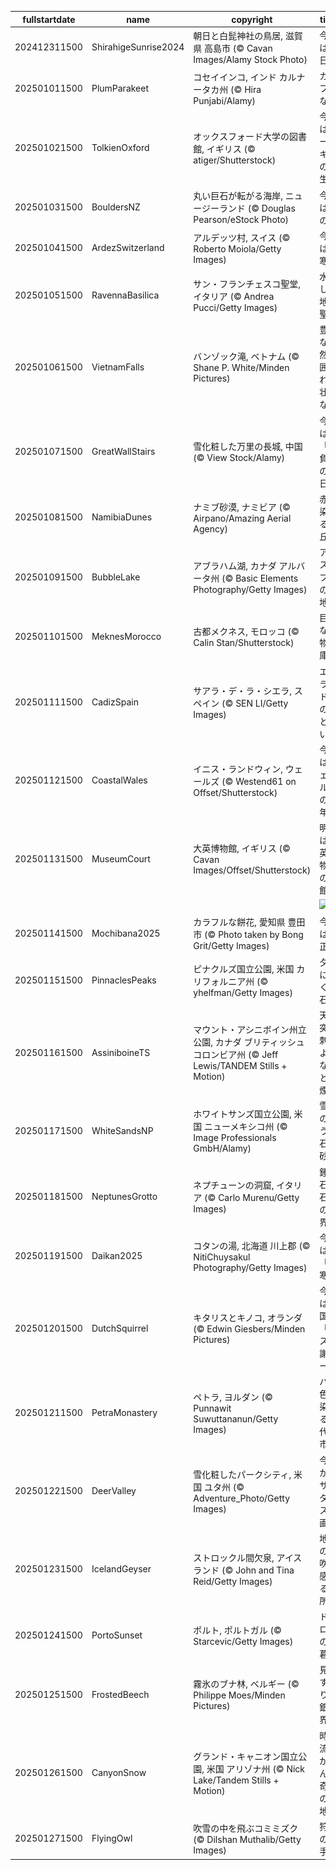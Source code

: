 |fullstartdate|name|copyright|title|image|
|--|--|--|--|--|
202412311500|ShirahigeSunrise2024|朝日と白髭神社の鳥居, 滋賀県 高島市 (© Cavan Images/Alamy Stock Photo)|今日は元日|![](/ja-JP/2025/01/202412311500ShirahigeSunrise2024.jpg)|
202501011500|PlumParakeet|コセイインコ, インド カルナータカ州 (© Hira Punjabi/Alamy)|カラフルな鳥|![](/ja-JP/2025/01/202501011500PlumParakeet.jpg)|
202501021500|TolkienOxford|オックスフォード大学の図書館, イギリス (© atiger/Shutterstock)|今日はトールキンの誕生日|![](/ja-JP/2025/01/202501021500TolkienOxford.jpg)|
202501031500|BouldersNZ|丸い巨石が転がる海岸, ニュージーランド (© Douglas Pearson/eStock Photo)|今日は石の日|![](/ja-JP/2025/01/202501031500BouldersNZ.jpg)|
202501041500|ArdezSwitzerland|アルデッツ村, スイス (© Roberto Moiola/Getty Images)|今日は小寒|![](/ja-JP/2025/01/202501041500ArdezSwitzerland.jpg)|
202501051500|RavennaBasilica|サン・フランチェスコ聖堂, イタリア (© Andrea Pucci/Getty Images)|水没した地下聖堂|![](/ja-JP/2025/01/202501051500RavennaBasilica.jpg)|
202501061500|VietnamFalls|バンゾック滝, ベトナム (© Shane P. White/Minden Pictures)|豊かな自然に囲まれた壮大な滝|![](/ja-JP/2025/01/202501061500VietnamFalls.jpg)|
202501071500|GreatWallStairs|雪化粧した万里の長城, 中国 (© View Stock/Alamy)|今日は「勝負事の日」|![](/ja-JP/2025/01/202501071500GreatWallStairs.jpg)|
202501081500|NamibiaDunes|ナミブ砂漠, ナミビア (© Airpano/Amazing Aerial Agency)|赤く染まる砂丘|![](/ja-JP/2025/01/202501081500NamibiaDunes.jpg)|
202501091500|BubbleLake|アブラハム湖, カナダ アルバータ州 (© Basic Elements Photography/Getty Images)|アイスバブルの聖地|![](/ja-JP/2025/01/202501091500BubbleLake.jpg)|
202501101500|MeknesMorocco|古都メクネス, モロッコ (© Calin Stan/Shutterstock)|巨大な穀物倉庫|![](/ja-JP/2025/01/202501101500MeknesMorocco.jpg)|
202501111500|CadizSpain|サアラ・デ・ラ・シエラ,  スペイン (© SEN LI/Getty Images)|エメラルド色の湖と白い村|![](/ja-JP/2025/01/202501111500CadizSpain.jpg)|
202501121500|CoastalWales|イニス・ランドウィン, ウェールズ (© Westend61 on Offset/Shutterstock)|今日はウェールズの新年|![](/ja-JP/2025/01/202501121500CoastalWales.jpg)|
202501131500|MuseumCourt|大英博物館, イギリス (© Cavan Images/Offset/Shutterstock)|明日は大英博物館の開館日|![](/ja-JP/2025/01/202501131500MuseumCourt.jpg)|
||||![](/ja-JP/2025/01/.jpg)|
202501141500|Mochibana2025|カラフルな餅花, 愛知県 豊田市 (© Photo taken by Bong Grit/Getty Images)|今日は小正月|![](/ja-JP/2025/01/202501141500Mochibana2025.jpg)|
202501151500|PinnaclesPeaks|ピナクルズ国立公園, 米国 カリフォルニア州 (© yhelfman/Getty Images)|夕日に輝く奇石群|![](/ja-JP/2025/01/202501151500PinnaclesPeaks.jpg)|
202501161500|AssiniboineTS|マウント・アシニボイン州立公園, カナダ ブリティッシュコロンビア州 (© Jeff Lewis/TANDEM Stills + Motion)|天を突き刺すような山と雪煙|![](/ja-JP/2025/01/202501161500AssiniboineTS.jpg)|
202501171500|WhiteSandsNP|ホワイトサンズ国立公園, 米国 ニューメキシコ州  (© Image Professionals GmbH/Alamy)|雪原のような石膏砂漠|![](/ja-JP/2025/01/202501171500WhiteSandsNP.jpg)|
202501181500|NeptunesGrotto|ネプチューンの洞窟, イタリア (© Carlo Murenu/Getty Images)|鍾乳石と石筍の世界|![](/ja-JP/2025/01/202501181500NeptunesGrotto.jpg)|
202501191500|Daikan2025|コタンの湯, 北海道 川上郡 (© NitiChuysakul Photography/Getty Images)|今日は「大寒」|![](/ja-JP/2025/01/202501191500Daikan2025.jpg)|
202501201500|DutchSquirrel|キタリスとキノコ, オランダ (© Edwin Giesbers/Minden Pictures)|今日は米国の「リス感謝デー」|![](/ja-JP/2025/01/202501201500DutchSquirrel.jpg)|
202501211500|PetraMonastery|ペトラ, ヨルダン (© Punnawit Suwuttananun/Getty Images)|バラ色に染まる古代都市|![](/ja-JP/2025/01/202501211500PetraMonastery.jpg)|
202501221500|DeerValley|雪化粧したパークシティ, 米国 ユタ州 (© Adventure_Photo/Getty Images)|今日からサンダンス映画祭|![](/ja-JP/2025/01/202501221500DeerValley.jpg)|
202501231500|IcelandGeyser|ストロックル間欠泉, アイスランド (© John and Tina Reid/Getty Images)|地球の息吹を感じる場所|![](/ja-JP/2025/01/202501231500IcelandGeyser.jpg)|
202501241500|PortoSunset|ポルト, ポルトガル (© Starcevic/Getty Images)|ドウロ川の夕暮れ|![](/ja-JP/2025/01/202501241500PortoSunset.jpg)|
202501251500|FrostedBeech|霧氷のブナ林, ベルギー (© Philippe Moes/Minden Pictures)|見渡す限りの銀世界|![](/ja-JP/2025/01/202501251500FrostedBeech.jpg)|
202501261500|CanyonSnow|グランド・キャニオン国立公園, 米国 アリゾナ州 (© Nick Lake/Tandem Stills + Motion)|時の流れが刻んだ奇跡の大地|![](/ja-JP/2025/01/202501261500CanyonSnow.jpg)|
202501271500|FlyingOwl|吹雪の中を飛ぶコミミズク (© Dilshan Muthalib/Getty Images)|狩りの名手|![](/ja-JP/2025/01/202501271500FlyingOwl.jpg)|
